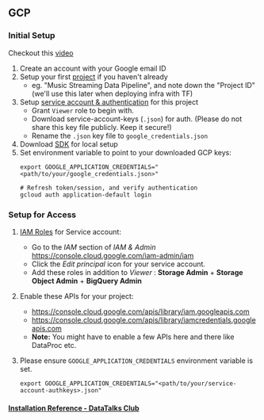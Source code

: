 ## GCP

### Initial Setup

Checkout this [video](https://www.youtube.com/watch?v=Hajwnmj0xfQ&list=PL3MmuxUbc_hJed7dXYoJw8DoCuVHhGEQb&index=11&t=3s)

1. Create an account with your Google email ID 
2. Setup your first [project](https://console.cloud.google.com/) if you haven't already
    * eg. "Music Streaming Data Pipeline", and note down the "Project ID" (we'll use this later when deploying infra with TF)
3. Setup [service account & authentication](https://cloud.google.com/docs/authentication/getting-started) for this project
    * Grant `Viewer` role to begin with.
    * Download service-account-keys (`.json`) for auth. (Please do not share this key file publicly. Keep it secure!)
    * Rename the `.json` key file to `google_credentials.json`
4. Download [SDK](https://cloud.google.com/sdk/docs/quickstart) for local setup
5. Set environment variable to point to your downloaded GCP keys:
   ```shell
   export GOOGLE_APPLICATION_CREDENTIALS="<path/to/your/google_credentials.json>"
   
   # Refresh token/session, and verify authentication
   gcloud auth application-default login
   ```
   
### Setup for Access

1. [IAM Roles](https://cloud.google.com/storage/docs/access-control/iam-roles) for Service account:
   * Go to the *IAM* section of *IAM & Admin* https://console.cloud.google.com/iam-admin/iam
   * Click the *Edit principal* icon for your service account.
   * Add these roles in addition to *Viewer* : **Storage Admin** + **Storage Object Admin** + **BigQuery Admin**
   
2. Enable these APIs for your project:
   * https://console.cloud.google.com/apis/library/iam.googleapis.com
   * https://console.cloud.google.com/apis/library/iamcredentials.googleapis.com
   * **Note:** You might have to enable a few APIs here and there like DataProc etc.
   
3. Please ensure `GOOGLE_APPLICATION_CREDENTIALS` environment variable is set.
   ```shell
   export GOOGLE_APPLICATION_CREDENTIALS="<path/to/your/service-account-authkeys>.json"
   ```

#### [Installation Reference - DataTalks Club](https://github.com/DataTalksClub/data-engineering-zoomcamp/blob/main/week_1_basics_n_setup/1_terraform_gcp/2_gcp_overview.md#initial-setup)